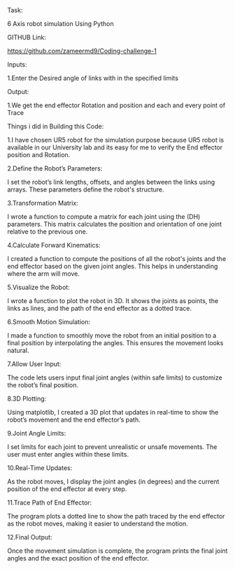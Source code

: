 Task:

6 Axis robot simulation Using Python

GITHUB Link:

https://github.com/zameermd9/Coding-challenge-1

Inputs:

1.Enter the Desired angle of links with in the specified limits

Output:

1.We get the end effector Rotation and position and each and every point of Trace

Things i did in Building this Code:

1.I have chosen UR5 robot for the simulation purpose because UR5 robot is available in our University lab and its easy for me to verify the End effector position and Rotation.

2.Define the Robot’s Parameters:

I set the robot’s link lengths, offsets, and angles between the links using arrays. These parameters define the robot's structure.

3.Transformation Matrix:

I wrote a function to compute a matrix for each joint using the (DH) parameters. This matrix calculates the position and orientation of one joint relative to the previous one.

4.Calculate Forward Kinematics:

I created a function to compute the positions of all the robot's joints and the end effector based on the given joint angles. This helps in understanding where the arm will move.

5.Visualize the Robot:

I wrote a function to plot the robot in 3D. It shows the joints as points, the links as lines, and the path of the end effector as a dotted trace.

6.Smooth Motion Simulation:

I made a function to smoothly move the robot from an initial position to a final position by interpolating the angles. This ensures the movement looks natural.

7.Allow User Input:

The code lets users input final joint angles (within safe limits) to customize the robot’s final position.

8.3D Plotting:

Using matplotlib, I created a 3D plot that updates in real-time to show the robot’s movement and the end effector’s path.

9.Joint Angle Limits:

I set limits for each joint to prevent unrealistic or unsafe movements. The user must enter angles within these limits.

10.Real-Time Updates:

As the robot moves, I display the joint angles (in degrees) and the current position of the end effector at every step.

11.Trace Path of End Effector:

The program plots a dotted line to show the path traced by the end effector as the robot moves, making it easier to understand the motion.

12.Final Output:

Once the movement simulation is complete, the program prints the final joint angles and the exact position of the end effector.
